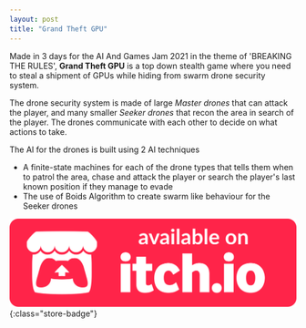 ```yaml
---
layout: post
title: "Grand Theft GPU"
---
```


Made in 3 days for the AI And Games Jam 2021 in the theme of 'BREAKING THE RULES', **Grand Theft GPU** is a top down stealth game where you need to steal a shipment of GPUs while hiding from swarm drone security system.

The drone security system is made of large *Master drones* that can attack the player, and many smaller *Seeker drones* that recon the area in search of the player. The drones communicate with each other to decide on what actions to take.

The AI for the drones is built using 2 AI techniques
- A finite-state machines for each of the drone types that tells them when to patrol the area, chase and attack the player or search the player's last known position if they manage to evade
- The use of Boids Algorithm to create swarm like behaviour for the Seeker drones


[![itch.io Store Link](/assets/media/itch-store-badge.svg)](https://xsoodx.itch.io/grand-theft-gpu){:class="store-badge"}